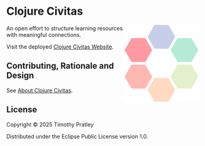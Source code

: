 # Clojure Civitas

<img src="notebooks/images/civitas-icon.svg" alt="Civitas Icon" align="right">

An open effort to structure learning resources with meaningful connections.

Visit the deployed [Clojure Civitas Website](https://clojurecivitas.github.io).

## Contributing, Rationale and Design

See [About Clojure Civitas](https://clojurecivitas.github.io/about).

## License

Copyright © 2025 Timothy Pratley

Distributed under the Eclipse Public License version 1.0.
